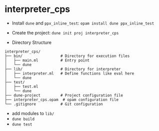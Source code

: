 # interpreter_cps

* Install `dune` and `ppx_inline_test`: `opam install dune ppx_inline_test`

* Create the project: `dune init proj interpreter_cps`

* Directory Structure
```
interpreter_cps/
├── bin/                 # Directory for execution files
│   ├── main.ml          # Entry point
│   └── dune
├── lib/                 # Directory for interpreter
│   ├── interpreter.ml   # Define functions like eval here
│   └── dune
├── test/                
│   ├── test.ml
│   └── dune
├── dune-project         # Project configuration file
├── interpreter_cps.opam  # opam configuration file
└── .gitignore           # Git configuration
```
* add modules to `lib/`
* `dune build`
* `dune test`

